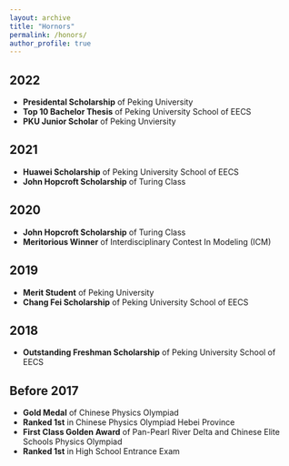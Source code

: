 ```yaml
---
layout: archive
title: "Hornors"
permalink: /honors/
author_profile: true
---
```


## 2022

- **Presidental Scholarship** of Peking University
- **Top 10 Bachelor Thesis** of Peking University School of EECS
- **PKU Junior Scholar** of Peking Unviersity
  
## 2021

- **Huawei Scholarship** of Peking University School of EECS
- **John Hopcroft Scholarship** of Turing Class

## 2020

- **John Hopcroft Scholarship** of Turing Class
- **Meritorious Winner** of Interdisciplinary Contest In Modeling (ICM)

## 2019

- **Merit Student** of Peking University
- **Chang Fei Scholarship** of Peking University School of EECS

## 2018

- **Outstanding Freshman Scholarship** of Peking University School of EECS

## Before 2017

- **Gold Medal** of Chinese Physics Olympiad
- **Ranked 1st** in Chinese Physics Olympiad Hebei Province
- **First Class Golden Award** of Pan-Pearl River Delta and Chinese Elite Schools Physics Olympiad
- **Ranked 1st** in High School Entrance Exam